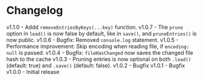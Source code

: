 
# Changelog

v1.1.0 - Addd `removeEntriesByKeys(...key)` function.
v1.0.7 - The `prune` option in `load()` is now false by default, like in `save()`, and `pruneEntries()` is now public.
v1.0.6 - Bugfix: Removed `console.log` statement.
v1.0.5 - Performance improvement: Skip encoding when reading file, if `encoding: null` is passed.
v1.0.4 - Bugfix: `fileHasChanged` now saves the changed file hash to the cache
v1.0.3 - Pruning entries is now optional on both `.load()` (default: true) and `.save()` (default: false).
v1.0.2 - Bugfix
v1.0.1 - Bugfix
v1.0.0 - Initial release
